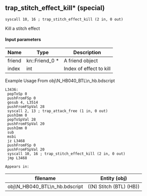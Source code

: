 ## trap_stitch_effect_kill* (special)

`syscall 10, 16 ; trap_stitch_effect_kill (2 in, 0 out)`

Kill a stitch effect

#### Input parameters
| Name | Type | Description
|------|------|------------
| friend   | kn::Friend_0 *   | A friend object
| index   | int   | Index of effect to kill


Example Usage From obj\N_HB040_BTL\n_hb.bdscript
```plaintext
L3436:
 popToSp 0
 pushFromFSp 0
 gosub 4, L3514
 pushFromFSpVal 28
 syscall 2, 13 ; trap_attack_free (1 in, 0 out)
 pushImm 0
 popToSpVal 28
 pushFromFSpVal 20
 pushImm 0
 sub 
 msbi 
 jz L3468
 pushFromFSp 0
 pushFromFSpVal 20
 syscall 10, 16 ; trap_stitch_effect_kill (2 in, 0 out)
 jmp L3468
```





	Appears in:
| filename | Entity (obj)
|----------|-------------
| obj\N_HB040_BTL\n_hb.bdscript       | ((N) Stitch (BTL) (HB))          



